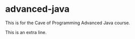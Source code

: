 # advanced-java
This is for the Cave of Programming Advanced Java course.


This is an extra line.

